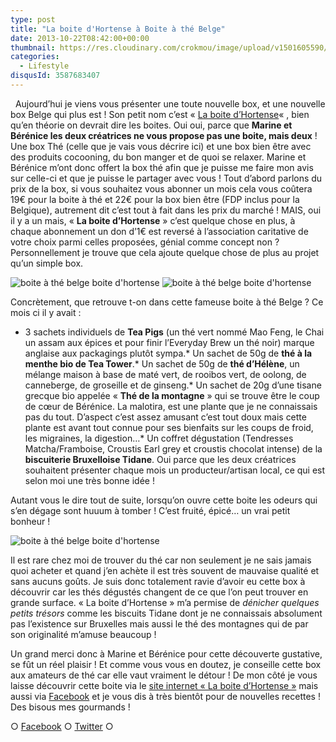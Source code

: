 ```yaml
---
type: post
title: "La boite d'Hortense à Boite à thé Belge"
date: 2013-10-22T08:42:00+00:00
thumbnail: https://res.cloudinary.com/crokmou/image/upload/v1501605590/boite_hortense_box_belge_crokmou.com_-160x107_hdsyz1.jpg
categories: 
  - Lifestyle
disqusId: 3587683407
---
```


  Aujourd’hui je viens vous présenter une toute nouvelle box, et une nouvelle box Belge qui plus est ! Son petit nom c’est « [La boite d’Hortense](http://www.laboitedhortense.com/)« , bien qu’en théorie on devrait dire les boites. Oui oui, parce que **Marine et Bérénice les deux créatrices ne vous propose pas une boite, mais deux** ! Une box Thé (celle que je vais vous décrire ici) et une box bien être avec des produits cocooning, du bon manger et de quoi se relaxer. Marine et Bérénice m’ont donc offert la box thé afin que je puisse me faire mon avis sur celle-ci et que je puisse le partager avec vous ! Tout d’abord parlons du prix de la box, si vous souhaitez vous abonner un mois cela vous coûtera 19€ pour la boite à thé et 22€ pour la box bien être (FDP inclus pour la Belgique), autrement dit c’est tout à fait dans les prix du marché ! MAIS, oui il y a un mais, « **La boite d’Hortense** » c’est quelque chose en plus, à chaque abonnement un don d’1€ est reversé à l’association caritative de votre choix parmi celles proposées, génial comme concept non ? Personnellement je trouve que cela ajoute quelque chose de plus au projet qu’un simple box.

![boite à thé belge boite d'hortense](https://res.cloudinary.com/crokmou/image/upload/v1501605592/boite_hortense_box_belge_crokmou.com-6_nif9fk.jpg) ![boite à thé belge boite d'hortense](https://res.cloudinary.com/crokmou/image/upload/v1501605593/boite_hortense_box_belge_crokmou.com-8_tv2ypm.jpg)

Concrètement, que retrouve t-on dans cette fameuse boite à thé Belge ? Ce mois ci il y avait :

*   3 sachets individuels de **Tea Pigs** (un thé vert nommé Mao Feng, le Chai un assam aux épices et pour finir l’Everyday Brew un thé noir) marque anglaise aux packagings plutôt sympa.*   Un sachet de 50g de **thé à la menthe bio de Tea Tower**.*   Un sachet de 50g de **thé d’Hélène**, un mélange maison à base de maté vert, de rooibos vert, de oolong, de canneberge, de groseille et de ginseng.*   Un sachet de 20g d’une tisane grecque bio appelée « **Thé de la montagne** » qui se trouve être le coup de cœur de Bérénice. La malotira, est une plante que je ne connaissais pas du tout. D’aspect c’est assez amusant c’est tout doux mais cette plante est avant tout connue pour ses bienfaits sur les coups de froid, les migraines, la digestion…*   Un coffret dégustation (Tendresses Matcha/Framboise, Croustis Earl grey et croustis chocolat intense) de la **biscuiterie Bruxelloise Tidane**. Oui parce que les deux créatrices souhaitent présenter chaque mois un producteur/artisan local, ce qui est selon moi une très bonne idée !

Autant vous le dire tout de suite, lorsqu’on ouvre cette boite les odeurs qui s’en dégage sont huuum à tomber ! C’est fruité, épicé… un vrai petit bonheur !

![boite à thé belge boite d'hortense](https://res.cloudinary.com/crokmou/image/upload/v1501605593/boite_hortense_box_belge_crokmou.com-2_ky4nfl.jpg)

Il est rare chez moi de trouver du thé car non seulement je ne sais jamais quoi acheter et quand j’en achète il est très souvent de mauvaise qualité et sans aucuns goûts. Je suis donc totalement ravie d’avoir eu cette box à découvrir car les thés dégustés changent de ce que l’on peut trouver en grande surface. « La boite d’Hortense » m’a permise de _dénicher quelques petits trésors_ comme les biscuits Tidane dont je ne connaissais absolument pas l’existence sur Bruxelles mais aussi le thé des montagnes qui de par son originalité m’amuse beaucoup !

Un grand merci donc à Marine et Bérénice pour cette découverte gustative, se fût un réel plaisir ! Et comme vous vous en doutez, je conseille cette box aux amateurs de thé car elle vaut vraiment le détour ! De mon côté je vous laisse découvrir cette boite via le [site internet « La boite d’Hortense »](http://www.laboitedhortense.com/) mais aussi via [Facebook](https://www.facebook.com/LaBoiteDHortense) et je vous dis à très bientôt pour de nouvelles recettes ! Des bisous mes gourmands !  

○ [Facebook](https://www.facebook.com/crokmou.blog) ○ [Twitter](https://twitter.com/Crokmou) ○